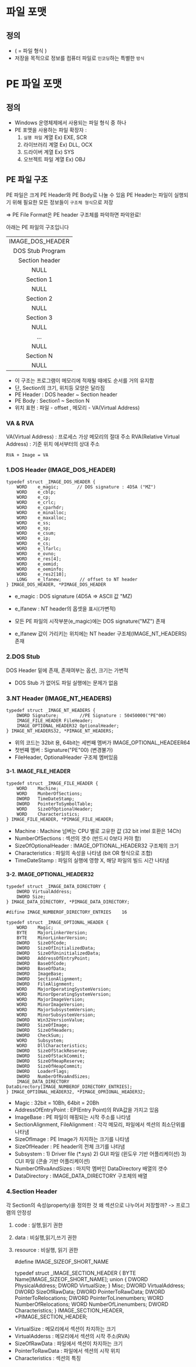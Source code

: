 # 파일 포맷

## 정의
- ( = 파일 형식 )
- 저장을 목적으로 정보를 컴퓨터 파일로 `인코딩`하는 특별한 `방식`

# PE 파일 포맷

## 정의
- Windows 운영체제에서 사용되는 파일 형식 중 하나
- PE 포맷을 사용하는 파일 확장자 : 
    1) `실행 파일` 계열       Ex) EXE, SCR
    2) 라이브러리 계열      Ex) DLL, OCX
    3) 드라이버 계열        Ex) SYS
    4) 오브젝트 파일 계열   Ex) OBJ

## PE 파일 구조
PE 파일은 크게 PE Header와 PE Body로 나눌 수 있음
PE Header는 파일이 실행되기 위해 필요한 모든 정보들이 `구조체 형식`으로 저장

=> PE File Format은 PE header 구조체를 파악하면 파악완료!

아래는 PE 파일의 구조입니다

||
| :------------: |
| IMAGE_DOS_HEADER| 
| DOS Stub Program|
| Section header|
|NULL|
| Section 1|
|NULL|
| Section 2|
|NULL|
| Section 3|
|NULL|
|...|
|NULL|
| Section N|
|NULL|

- 이 구조는 프로그램이 메모리에 적재될 때에도 순서를 거의 유지함
- 단, Section의 크기, 위치등 모양은 달라짐
- PE Header : DOS header ~ Section header
- PE Body : Section1 ~ Section N
- 위치 표현 : 파일 - offset , 메모리 - VA(Virtual Address)

### VA & RVA
VA(Virtual Address) : 프로세스 가상 메모리의 절대 주소
RVA(Relative Virtual Address) : 기준 위치 에서부터의 상대 주소

    RVA + Image = VA

### 1.DOS Header (IMAGE_DOS_HEADER)

    typedef struct _IMAGE_DOS_HEADER {
        WORD    e_magic;       // DOS signature : 4D5A ("MZ")
        WORD    e_cblp;
        WORD    e_cp;
        WORD    e_crlc;
        WORD    e_cparhdr;
        WORD    e_minalloc;
        WORD    e_maxalloc;
        WORD    e_ss;
        WORD    e_sp;
        WORD    e_csum;
        WORD    e_ip;
        WORD    e_cs;
        WORD    e_lfarlc;
        WORD    e_ovno;
        WORD    e_res[4];
        WORD    e_oemid;
        WORD    e_oeminfo;
        WORD    e_res2[10];
        LONG    e_lfanew;       // offset to NT header
    } IMAGE_DOS_HEADER, *PIMAGE_DOS_HEADER

- e_magic : DOS signature (4D5A => ASCII 값 "MZ)
- e_Ifanew : NT header의 옵셋을 표시(가변적)

- 모든 PE 파일의 시작부분(e_magic)에는 DOS signature("MZ") 존재
- e_Ifanew 값이 가리키는 위치에는 NT header 구조체(IMAGE_NT_HEADERS) 존재 

### 2.DOS Stub
DOS Header 밑에 존재, 존재여부는 옵션, 크기는 가변적
- DOS Stub 가 없어도 파일 실행에는 문제가 없음


### 3.NT Header (IMAGE_NT_HEADERS)

    typedef struct _IMAGE_NT_HEADERS {
        DWORD Signature;        //PE Signature : 50450000("PE"00)
        IMAGE_FILE_HEADER FileHeader;
        IMAGE_OPTIONAL_HEADER32 OptionalHeader;
    } IMAGE_NT_HEADERS32, *PIMAGE_NT_HEADERS;

- 위의 코드는 32bit 용, 64bit는 세번째 멤버가 IMAGE_OPTIONAL_HEADEER64
- 첫번쨰 멤버 : Signature("PE"00) (변경불가)
- FileHeader, OptionalHeader 구조체 멤버있음


#### 3-1. IMAGE_FILE_HEADER

    typedef struct _IMAGE_FILE_HEADER {
        WORD    Machine;
        WORD    MunberOfSections;
        DWORD   TimeDateStamp;
        DWORD   PointerToSymbolTable;
        WORD    SizeOfOptionalHeader;
        WORD    Characteristics;
    } IMAGE_FILE_HEADER, *PIMAGE_FILE_HEADER;

 - Machine : Machine 넘버는 CPU 별로 고유한 값 (32 bit intel 호환은 14Ch)
 - NumberOfSections : 섹션의 갯수 (반드시 0보다 커야 함) 
 - SizeOfOptionalHeader : IMAGE_OPTIONAL_HEADER32 구조체의 크기
 - Characteristics : 파일의 속성을 나타냄 (bit OR 형식으로 조합)
 - TimeDateStamp : 파일의 실행에 영향 X, 해당 파일의 빌드 시간 나타냄

#### 3-2. IMAGE_OPTIONAL_HEADER32

    typedef struct _IMAGE_DATA_DIRECTORY {
        DWORD VirtualAddress;
        DWORD Size;
    } IMAGE_DATA_DIRECTORY, *PIMAGE_DATA_DIRECTORY;

    #difine IMAGE_NUMBEROF_DIRECTORY_ENTRIES    16

    typedef struct _IMAGE_OPTIONAL_HEADER {
        WORD    Magic;
        BYTE    MajorLinkerVersion;
        BYTE    MinorLinkerVersion;
        DWORD   SizeOfCode;
        DWORD   SizeOfInitializedData;
        DWORD   SizeOfUninitializedData;
        DWORD   AddressOfEntryPoint;
        DWORD   BaseOfCode;
        DWORD   BaseOfData;
        DWORD   ImageBase;
        DWORD   SectionAlignment;
        DWORD   FileAlignment;
        WORD    MajorOperatingSystemVersion;
        WORD    MinorOperatingSystemVersion;
        WORD    MajorImageVersion;
        WORD    MinorImageVersion;
        WORD    MajorSubsystemVersion;
        WORD    MinorSubsystemVersion;
        DWORD   Win32VersionValue;
        DWORD   SizeOfImage;
        DWORD   SizeOfHeaders;
        DWORD   CheckSum;;
        WORD    Subsystem;
        WORD    DllCharacteristics;
        DWORD   SizeOfStackReserve;
        DWORD   SizeOfStackCommit;
        DWORD   SizeOfHeapReserve;
        DWORD   SizeOfHeapCommit;
        DWORD   LoaderFlags;
        DWORD   NumberOfRvaAndSizes;
        IMAGE_DATA_DIRECTORY DataDirectory[IMAGE_NUMBEROF_DIRECTORY_ENTRIES];
    } IMAGE_OPTIONAL_HEADER32, *PIMAGE_OPRIONAL_HEADER32;

- Magic : 32bit = 10Bh, 64bit = 20Bh
- AddressOfEntryPoint : EP(Entry Point)의 RVA값을 가지고 있음
- ImageBase : PE 파일이 매핑되는 시작 주소를 나타냄
- SectionAlignment, FileAlignment : 각각 메모리, 파일에서 섹션의 최소단위를 나타냄
- SizeOfImage : PE Image가 차지하는 크기를 나타냄
- SizeOfHeader : PE header의 전체 크기를 나타냄
- Subsystem : 1) Driver file (*.sys)
              2) GUI 파일 (윈도우 기반 어플리케이션)
              3) CUI 파일 (콘솔 기반 어플리케이션)
- NumberOfRvaAndSizes : 마지막 멤버인 DataDirectory 배열의 갯수
- DataDirectory : IMAGE_DATA_DIRECTORY 구조체의 배열

### 4.Section Header
각 Section의 속성(property)을 정의한 것
왜 섹션으로 나누어서 저장할까? -> 프로그램의 안정성
1) code : 실행,읽기 권한
2) data : 비실행,읽기,쓰기 권한
3) resource : 비실행, 읽기 권한

    #define IMAGE_SIZEOF_SHORT_NAME

    typedef struct _IMAGE_SECTION_HEADER {
        BYTE    Name[IMAGE_SIZEOF_SHORT_NAME];
        union {
                DWORD   PhysicalAddress;
                DWORD   VirtualSize;
        } Misc;
        DWORD   VirtualAddress;
        DWORD   SizeOfRawData;
        DWORD   PointerToRawData;
        DWORD   PointerToRelocations;
        DWORD   PointerToLinenumbers;
        WORD    NumberOfRelocations;
        WORD    NumberOfLinenumbers;
        DWORD   Characteristics;
    } IMAGE_SECTION_HEADER, *PIMAGE_SECTION_HEADER;

- VirtualSize : 메모리에서 섹션이 차지하는 크기
- VirtualAdderss : 메모리에서 섹션의 시작 주소(RVA)
- SizeOfRawData : 파일에서 섹션이 차지하는 크기
- PointerToRawData : 파일에서 섹션의 시작 위치
- Characteristics : 섹션의 특징

